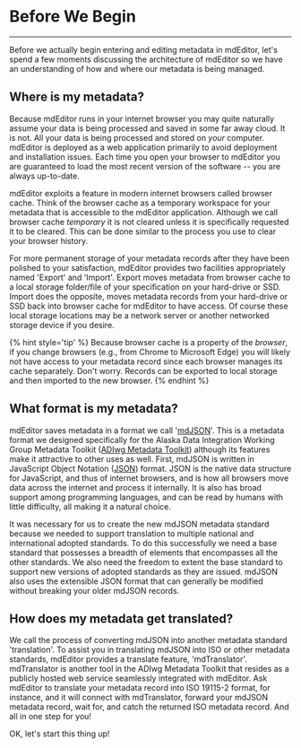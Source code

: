 # Before We Begin

---

Before we actually begin entering and editing metadata in mdEditor, let's spend a few moments discussing the architecture of mdEditor so we have an understanding of how and where our metadata is being managed.

## Where is my metadata?

Because mdEditor runs in your internet browser you may quite naturally assume your data is being processed and saved in some far away cloud.  It is not.  All your data is being processed and stored on _your_ computer.  mdEditor is deployed as a web application primarily to avoid deployment and installation issues.  Each time you open your browser to mdEditor you are guaranteed to load the most recent version of the software -- you are always up-to-date.

mdEditor exploits a feature in modern internet browsers called browser cache.  Think of the browser cache as a temporary workspace for your metadata that is accessible to the mdEditor application.  Although we call browser cache _temporary_ it is not cleared unless it is specifically requested it to be cleared.  This can be done similar to the process you use to clear your browser history.

For more permanent storage of your metadata records after they have been polished to your satisfaction, mdEditor provides two facilities appropriately named 'Export' and 'Import'.  Export moves metadata from browser cache to a local storage folder/file of your specification on your hard-drive or SSD.  Import does the opposite, moves metadata records from your hard-drive or SSD back into browser cache for mdEditor to have access.  Of course these local storage locations may be a network server or another networked storage device if you desire.

{% hint style='tip' %}
  Because browser cache is a property of the *browser*, if you change browsers (e.g., from Chrome to Microsoft Edge) you will likely not have access to your metadata record since each browser manages its cache separately.  Don't worry.  Records can be exported to local storage and then imported to the new browser.
{% endhint %}

## What format is my metadata?

mdEditor saves metadata in a format we call '[mdJSON](https://mdtools.adiwg.org)'.  This is a metadata format we designed specifically for the Alaska Data Integration Working Group Metadata Toolkit ([ADIwg Metadata Toolkit](http://www.adiwg.org)) although its features make it attractive to other uses as well.  First, mdJSON is written in JavaScript Object Notation ([JSON](https://www.json.org)) format.  JSON is the native data structure for JavaScript, and thus of internet browsers, and is how all browsers move data across the internet and process it internally.  It is also has broad support among programming languages, and can be read by humans with little difficulty, all making it a natural choice.

It was necessary for us to create the new mdJSON metadata standard because we needed to support translation to multiple national and international adopted standards.  To do this successfully we need a base standard that possesses a breadth of elements that encompasses all the other standards.  We also need the freedom to extent the base standard to support new versions of adopted standards as they are issued.  mdJSON also uses the extensible JSON format that can generally be modified without breaking your older mdJSON records.

## How does my metadata get translated?

We call the process of converting mdJSON into another metadata standard 'translation'.  To assist you in translating mdJSON into ISO or other metadata standards, mdEditor provides a translate feature, 'mdTranslator'.  mdTranslator is another tool in the ADIwg Metadata Toolkit that resides as a publicly hosted web service seamlessly integrated with mdEditor.  Ask mdEditor to translate your metadata record into ISO 19115-2 format, for instance, and it will connect with mdTranslator, forward your mdJSON metadata record, wait for, and catch the returned ISO metadata record.  And all in one step for you!

OK, let's start this thing up!
